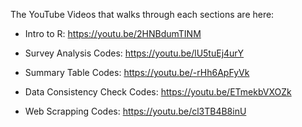 The YouTube Videos that walks through each sections are here:

- Intro to R: https://youtu.be/2HNBdumTINM
  
- Survey Analysis Codes: https://youtu.be/lU5tuEj4urY
  
- Summary Table Codes: https://youtu.be/-rHh6ApFyVk
  
- Data Consistency Check Codes: https://youtu.be/ETmekbVXOZk
  
- Web Scrapping Codes: https://youtu.be/cl3TB4B8inU

